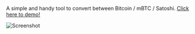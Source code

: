 A simple and handy tool to convert between Bitcoin / mBTC / Satoshi. [Click here to demo!](https://josephcoburn.github.io/satoshi-converter/)

![Screenshot](https://i.imgur.com/GeDp042.png)
